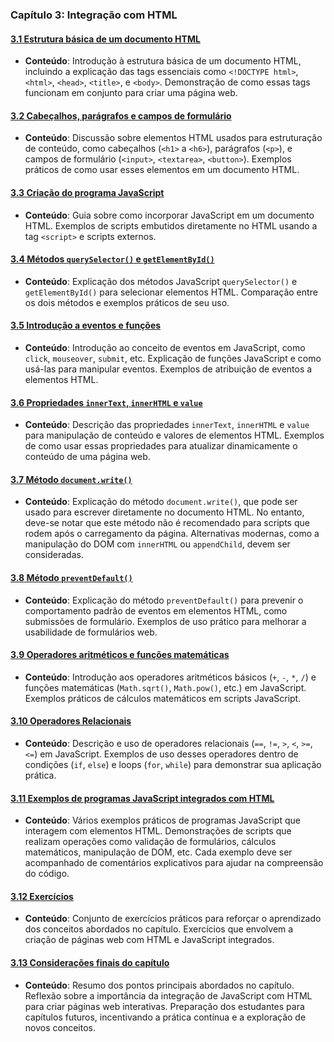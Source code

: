 ### Capítulo 3: Integração com HTML

#### [3.1 Estrutura básica de um documento HTML](cap3-01.md)

- **Conteúdo**: Introdução à estrutura básica de um documento HTML, incluindo a explicação das tags essenciais como `<!DOCTYPE html>`, `<html>`, `<head>`, `<title>`, e `<body>`. Demonstração de como essas tags funcionam em conjunto para criar uma página web.

#### [3.2 Cabeçalhos, parágrafos e campos de formulário](cap3-02.md)

- **Conteúdo**: Discussão sobre elementos HTML usados para estruturação de conteúdo, como cabeçalhos (`<h1>` a `<h6>`), parágrafos (`<p>`), e campos de formulário (`<input>`, `<textarea>`, `<button>`). Exemplos práticos de como usar esses elementos em um documento HTML.

#### [3.3 Criação do programa JavaScript](cap3-03.md)

- **Conteúdo**: Guia sobre como incorporar JavaScript em um documento HTML. Exemplos de scripts embutidos diretamente no HTML usando a tag `<script>` e scripts externos.

#### [3.4 Métodos `querySelector()` e `getElementById()`](cap3-04.md)

- **Conteúdo**: Explicação dos métodos JavaScript `querySelector()` e `getElementById()` para selecionar elementos HTML. Comparação entre os dois métodos e exemplos práticos de seu uso.

#### [3.5 Introdução a eventos e funções](cap3-05.md)

- **Conteúdo**: Introdução ao conceito de eventos em JavaScript, como `click`, `mouseover`, `submit`, etc. Explicação de funções JavaScript e como usá-las para manipular eventos. Exemplos de atribuição de eventos a elementos HTML.

#### [3.6 Propriedades `innerText`, `innerHTML` e `value`](cap3-06.md)

- **Conteúdo**: Descrição das propriedades `innerText`, `innerHTML` e `value` para manipulação de conteúdo e valores de elementos HTML. Exemplos de como usar essas propriedades para atualizar dinamicamente o conteúdo de uma página web.

#### [3.7 Método `document.write()`](cap3-07.md)

- **Conteúdo**: Explicação do método `document.write()`, que pode ser usado para escrever diretamente no documento HTML. No entanto, deve-se notar que este método não é recomendado para scripts que rodem após o carregamento da página. Alternativas modernas, como a manipulação do DOM com `innerHTML` ou `appendChild`, devem ser consideradas.

#### [3.8 Método `preventDefault()`](cap3-08.md)

- **Conteúdo**: Explicação do método `preventDefault()` para prevenir o comportamento padrão de eventos em elementos HTML, como submissões de formulário. Exemplos de uso prático para melhorar a usabilidade de formulários web.

#### [3.9 Operadores aritméticos e funções matemáticas](cap3-09.md)

- **Conteúdo**: Introdução aos operadores aritméticos básicos (`+`, `-`, `*`, `/`) e funções matemáticas (`Math.sqrt()`, `Math.pow()`, etc.) em JavaScript. Exemplos práticos de cálculos matemáticos em scripts JavaScript.

#### [3.10 Operadores Relacionais](cap3-10.md)

- **Conteúdo**: Descrição e uso de operadores relacionais (`==`, `!=`, `>`, `<`, `>=`, `<=`) em JavaScript. Exemplos de uso desses operadores dentro de condições (`if`, `else`) e loops (`for`, `while`) para demonstrar sua aplicação prática.

#### [3.11 Exemplos de programas JavaScript integrados com HTML](cap3-11.md)

- **Conteúdo**: Vários exemplos práticos de programas JavaScript que interagem com elementos HTML. Demonstrações de scripts que realizam operações como validação de formulários, cálculos matemáticos, manipulação de DOM, etc. Cada exemplo deve ser acompanhado de comentários explicativos para ajudar na compreensão do código.

#### [3.12 Exercícios](cap3-12.md)

- **Conteúdo**: Conjunto de exercícios práticos para reforçar o aprendizado dos conceitos abordados no capítulo. Exercícios que envolvem a criação de páginas web com HTML e JavaScript integrados.

#### [3.13 Considerações finais do capítulo](cap3-13.md)

- **Conteúdo**: Resumo dos pontos principais abordados no capítulo. Reflexão sobre a importância da integração de JavaScript com HTML para criar páginas web interativas. Preparação dos estudantes para capítulos futuros, incentivando a prática contínua e a exploração de novos conceitos.
